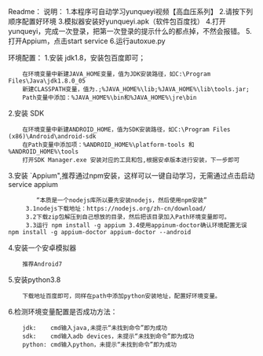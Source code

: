 Readme：
说明：
1.本程序可自动学习yunqueyi视频【高血压系列】
2.请按下列顺序配置好环境
3.模拟器安装好yunqueyi.apk（软件包百度找）
4.打开yunqueyi，完成一次登录，把第一次登录的提示什么的都点掉，不然会报错。
5.打开Appium，点击start service
6.运行autoxue.py

环境配置：
1.安装  jdk1.8，安装包百度即可；

        在环境变量中新建JAVA_HOME变量，值为JDK安装路径，如C:\Program Files\Java\jdk1.8.0_05
        新建CLASSPATH变量，值为.;%JAVA_HOME%\lib;%JAVA_HOME%\lib\tools.jar;
        Path变量中添加：%JAVA_HOME%\bin和%JAVA_HOME%\jre\bin
        
2.安装  SDK

        在环境变量中新建ANDROID_HOME，值为SDK安装路径，如C:\Program Files (x86)\Android\android-sdk
        在Path变量中添加项：%ANDROID_HOME%\platform-tools 和 %ANDROID_HOME%\tools
		打开SDK Manager.exe 安装对应的工具和包,根据安卓版本进行安装，下一步即可

3.安装  `Appium",推荐通过npm安装，这样可以一键自动学习，无需通过点击启动service appium

            “本质是一个nodejs库所以要先安装nodejs，然后使用npm安装”
     	 3.1nodejs下载地址：https://nodejs.org/zh-cn/download/ 
		 3.2下载zip包解压到自己想放的目录，然后把该目录加入Path环境变量即可。 
		 3.3运行 npm install -g appium 3.4使用appinum-doctor确认环境配置无误 npm install -g appium-doctor appium-doctor --android		

4.安装一个安卓模拟器

		推荐Android7
		
5.安装python3.8

		下载地址百度即可，同样在path中添加python安装地址，配置好环境变量。
		
6.检测环境变量配置是否成功方法：

		jdk:    cmd输入java,未提示“未找到命令”即为成功
		sdk:    cmd输入adb devices，未提示“未找到命令”即为成功
		python:	cmd输入python，未提示“未找到命令”即为成功


